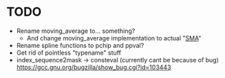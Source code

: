 # TODO
- Rename moving_average to... something?
  - And change moving_average implementation to actual "[SMA](https://tttapa.github.io/Pages/Mathematics/Systems-and-Control-Theory/Digital-filters/Simple%20Moving%20Average/C++Implementation.html)"
- Rename spline functions to pchip and ppval?
- Get rid of pointless "typename" stuff
- index_sequence2mask -> consteval (currently cant be because of bug)
  https://gcc.gnu.org/bugzilla/show_bug.cgi?id=103443